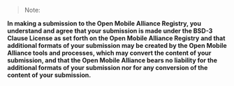 > Note:

**In making a submission to the Open Mobile Alliance Registry, you understand and agree that your submission is made under the BSD-3 Clause License as set forth on the Open Mobile Alliance Registry and that additional formats of your submission may be created by the Open Mobile Alliance tools and processes, which may convert the content of your submission, and that the Open Mobile Alliance bears no liability for the additional formats of your submission nor for any conversion of the content of your submission.**
